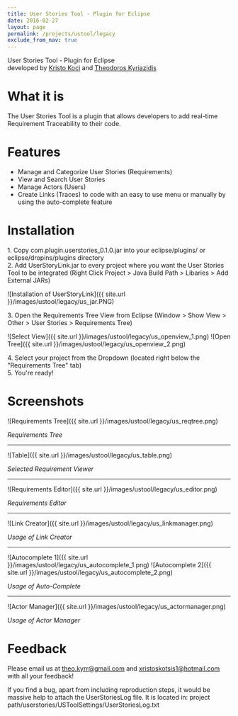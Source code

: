 ```yaml
---
title: User Stories Tool - Plugin for Eclipse
date: 2016-02-27
layout: page
permalink: /projects/ustool/legacy
exclude_from_nav: true
---
```


User Stories Tool - Plugin for Eclipse  
developed by [Kristo Koci](https://github.com/crazedkiller) and [Theodoros Kyriazidis](https://github.com/theokyr)

What it is
=======

The User Stories Tool is a plugin that allows developers to add real-time Requirement Traceability to their code.


Features
=======

* Manage and Categorize User Stories (Requirements)
* View and Search User Stories
* Manage Actors (Users)
* Create Links (Traces) to code with an easy to use menu or manually by using the auto-complete feature

Installation
=======

1\. Copy com.plugin.userstories_0.1.0.jar into your eclipse/plugins/ or eclipse/dropins/plugins directory  
2\. Add UserStoryLink.jar to every project where you want the User Stories Tool to be integrated (Right Click Project > Java Build Path > Libaries > Add External JARs)  

![Installation of UserStoryLink]({{ site.url }}/images/ustool/legacy/us_jar.PNG)

3\. Open the Requirements Tree View from Eclipse (Window > Show View > Other > User Stories > Requirements Tree)  


![Select View]({{ site.url }}/images/ustool/legacy/us_openview_1.png)
![Open Tree]({{ site.url }}/images/ustool/legacy/us_openview_2.png)

4\. Select your project from the Dropdown (located right below the "Requirements Tree" tab)  
5\. You're ready!  

Screenshots
=======

![Requirements Tree]({{ site.url }}/images/ustool/legacy/us_reqtree.png)

*Requirements Tree*

---------------------------------------  

![Table]({{ site.url }}/images/ustool/legacy/us_table.png)

*Selected Requirement Viewer*

---------------------------------------  

![Requirements Editor]({{ site.url }}/images/ustool/legacy/us_editor.png)

*Requirements Editor*

---------------------------------------  

![Link Creator]({{ site.url }}/images/ustool/legacy/us_linkmanager.png)

*Usage of Link Creator*

---------------------------------------  

![Autocomplete 1]({{ site.url }}/images/ustool/legacy/us_autocomplete_1.png)
![Autocomplete 2]({{ site.url }}/images/ustool/legacy/us_autocomplete_2.png)

*Usage of Auto-Complete*

---------------------------------------  

![Actor Manager]({{ site.url }}/images/ustool/legacy/us_actormanager.png)

*Usage of Actor Manager*

Feedback
=======
Please email us at theo.kyrr@gmail.com and xristoskotsis1@hotmail.com with all your feedback!

If you find a bug, apart from including reproduction steps, it would be massive help to attach the UserStoriesLog file.
It is located in: project path/userstories/USToolSettings/UserStoriesLog.txt
